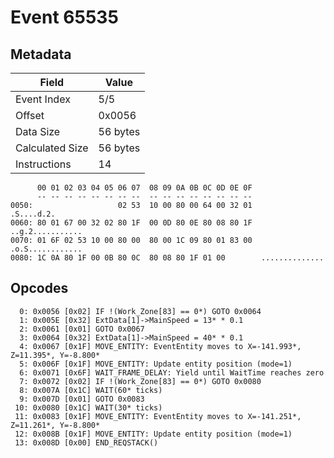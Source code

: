 # Event 65535

## Metadata

| Field           | Value    |
|-----------------|----------|
| Event Index     | 5/5      |
| Offset          | 0x0056   |
| Data Size       | 56 bytes |
| Calculated Size | 56 bytes |
| Instructions    | 14       |

```
      00 01 02 03 04 05 06 07  08 09 0A 0B 0C 0D 0E 0F
      -- -- -- -- -- -- -- --  -- -- -- -- -- -- -- --
0050:                   02 53  10 00 80 00 64 00 32 01        .S....d.2.
0060: 80 01 67 00 32 02 80 1F  00 0D 80 0E 80 08 80 1F  ..g.2...........
0070: 01 6F 02 53 10 00 80 00  80 00 1C 09 80 01 83 00  .o.S............
0080: 1C 0A 80 1F 00 0B 80 0C  80 08 80 1F 01 00        ..............  
```

## Opcodes

```
  0: 0x0056 [0x02] IF !(Work_Zone[83] == 0*) GOTO 0x0064
  1: 0x005E [0x32] ExtData[1]->MainSpeed = 13* * 0.1
  2: 0x0061 [0x01] GOTO 0x0067
  3: 0x0064 [0x32] ExtData[1]->MainSpeed = 40* * 0.1
  4: 0x0067 [0x1F] MOVE_ENTITY: EventEntity moves to X=-141.993*, Z=11.395*, Y=-8.800*
  5: 0x006F [0x1F] MOVE_ENTITY: Update entity position (mode=1)
  6: 0x0071 [0x6F] WAIT_FRAME_DELAY: Yield until WaitTime reaches zero
  7: 0x0072 [0x02] IF !(Work_Zone[83] == 0*) GOTO 0x0080
  8: 0x007A [0x1C] WAIT(60* ticks)
  9: 0x007D [0x01] GOTO 0x0083
 10: 0x0080 [0x1C] WAIT(30* ticks)
 11: 0x0083 [0x1F] MOVE_ENTITY: EventEntity moves to X=-141.251*, Z=11.261*, Y=-8.800*
 12: 0x008B [0x1F] MOVE_ENTITY: Update entity position (mode=1)
 13: 0x008D [0x00] END_REQSTACK()
```

